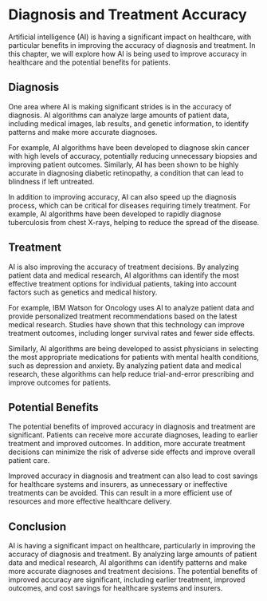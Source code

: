 Diagnosis and Treatment Accuracy
=======================================================================

Artificial intelligence (AI) is having a significant impact on healthcare, with particular benefits in improving the accuracy of diagnosis and treatment. In this chapter, we will explore how AI is being used to improve accuracy in healthcare and the potential benefits for patients.

Diagnosis
---------

One area where AI is making significant strides is in the accuracy of diagnosis. AI algorithms can analyze large amounts of patient data, including medical images, lab results, and genetic information, to identify patterns and make more accurate diagnoses.

For example, AI algorithms have been developed to diagnose skin cancer with high levels of accuracy, potentially reducing unnecessary biopsies and improving patient outcomes. Similarly, AI has been shown to be highly accurate in diagnosing diabetic retinopathy, a condition that can lead to blindness if left untreated.

In addition to improving accuracy, AI can also speed up the diagnosis process, which can be critical for diseases requiring timely treatment. For example, AI algorithms have been developed to rapidly diagnose tuberculosis from chest X-rays, helping to reduce the spread of the disease.

Treatment
---------

AI is also improving the accuracy of treatment decisions. By analyzing patient data and medical research, AI algorithms can identify the most effective treatment options for individual patients, taking into account factors such as genetics and medical history.

For example, IBM Watson for Oncology uses AI to analyze patient data and provide personalized treatment recommendations based on the latest medical research. Studies have shown that this technology can improve treatment outcomes, including longer survival rates and fewer side effects.

Similarly, AI algorithms are being developed to assist physicians in selecting the most appropriate medications for patients with mental health conditions, such as depression and anxiety. By analyzing patient data and medical research, these algorithms can help reduce trial-and-error prescribing and improve outcomes for patients.

Potential Benefits
------------------

The potential benefits of improved accuracy in diagnosis and treatment are significant. Patients can receive more accurate diagnoses, leading to earlier treatment and improved outcomes. In addition, more accurate treatment decisions can minimize the risk of adverse side effects and improve overall patient care.

Improved accuracy in diagnosis and treatment can also lead to cost savings for healthcare systems and insurers, as unnecessary or ineffective treatments can be avoided. This can result in a more efficient use of resources and more effective healthcare delivery.

Conclusion
----------

AI is having a significant impact on healthcare, particularly in improving the accuracy of diagnosis and treatment. By analyzing large amounts of patient data and medical research, AI algorithms can identify patterns and make more accurate diagnoses and treatment decisions. The potential benefits of improved accuracy are significant, including earlier treatment, improved outcomes, and cost savings for healthcare systems and insurers.
